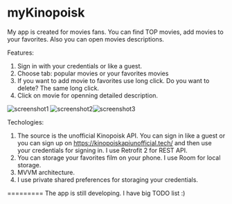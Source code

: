 # myKinopoisk

My app is created for movies fans. You can find TOP movies, add movies to your favorites. Also you can open movies descriptions.

Features:
1. Sign in with your credentials or like a guest.
2. Choose tab: popular movies or your favorites movies
3. If you want to add movie to favorites use long click. Do you want to delete? The same long click.
4. Click on movie for openning detailed description.

![screenshot1](https://user-images.githubusercontent.com/5577221/235679897-4901b1f1-28fb-4f14-9027-0c927d4916de.jpg) ![screenshot2](https://user-images.githubusercontent.com/5577221/235680220-d61189c6-c938-43c7-8b6a-6b9efe0f9f88.jpg)![screenshot3](https://user-images.githubusercontent.com/5577221/235681553-a0a8070d-8244-437e-8827-b3cbe726f4be.jpg)





Techologies:
1. The source is the unofficial Kinopoisk API. You can sign in like a guest or you can sign up on https://kinopoiskapiunofficial.tech/ and then use your credentials for signing in. I use Retrofit 2 for REST API.
2. You can storage your favorites film on your phone. I use Room for local storage.
3. MVVM architecture.
4. I use private shared preferences for storaging your credentials.




=========
The app is still developing. I have big TODO list :)
